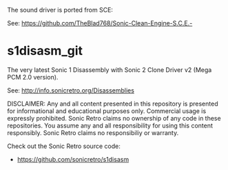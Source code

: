 The sound driver is ported from SCE:

See: https://github.com/TheBlad768/Sonic-Clean-Engine-S.C.E.-

s1disasm_git
============

The very latest Sonic 1 Disassembly with Sonic 2 Clone Driver v2 (Mega PCM 2.0 version).

See: http://info.sonicretro.org/Disassemblies

DISCLAIMER:
Any and all content presented in this repository is presented for informational and educational purposes only.
Commercial usage is expressly prohibited. Sonic Retro claims no ownership of any code in these repositories.
You assume any and all responsibility for using this content responsibly. Sonic Retro claims no responsibiliy or warranty.

Check out the Sonic Retro source code:

- https://github.com/sonicretro/s1disasm
